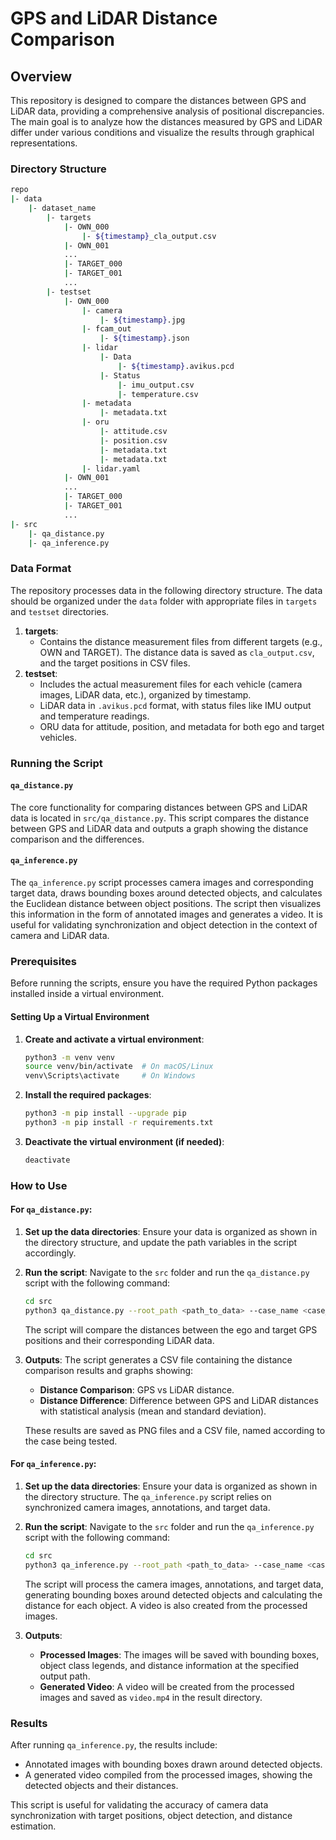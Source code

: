 # GPS and LiDAR Distance Comparison

## Overview

This repository is designed to compare the distances between GPS and LiDAR data, providing a comprehensive analysis of positional discrepancies. The main goal is to analyze how the distances measured by GPS and LiDAR differ under various conditions and visualize the results through graphical representations.

### Directory Structure

```bash
repo
|- data
    |- dataset_name
        |- targets
            |- OWN_000
                |- ${timestamp}_cla_output.csv
            |- OWN_001
            ...
            |- TARGET_000
            |- TARGET_001
            ...
        |- testset
            |- OWN_000
                |- camera
                    |- ${timestamp}.jpg
                |- fcam_out
                    |- ${timestamp}.json
                |- lidar
                    |- Data
                        |- ${timestamp}.avikus.pcd
                    |- Status
                        |- imu_output.csv
                        |- temperature.csv
                |- metadata
                    |- metadata.txt
                |- oru
                    |- attitude.csv
                    |- position.csv
                    |- metadata.txt
                    |- metadata.txt
                |- lidar.yaml
            |- OWN_001
            ...
            |- TARGET_000
            |- TARGET_001
            ...
|- src
    |- qa_distance.py
    |- qa_inference.py
```

### Data Format

The repository processes data in the following directory structure. The data should be organized under the `data` folder with appropriate files in `targets` and `testset` directories.

1. **targets**:
    - Contains the distance measurement files from different targets (e.g., OWN and TARGET). The distance data is saved as `cla_output.csv`, and the target positions in CSV files.
2. **testset**:
    - Includes the actual measurement files for each vehicle (camera images, LiDAR data, etc.), organized by timestamp.
    - LiDAR data in `.avikus.pcd` format, with status files like IMU output and temperature readings.
    - ORU data for attitude, position, and metadata for both ego and target vehicles.

### Running the Script

#### `qa_distance.py`

The core functionality for comparing distances between GPS and LiDAR data is located in `src/qa_distance.py`. This script compares the distance between GPS and LiDAR data and outputs a graph showing the distance comparison and the differences.

#### `qa_inference.py`

The `qa_inference.py` script processes camera images and corresponding target data, draws bounding boxes around detected objects, and calculates the Euclidean distance between object positions. The script then visualizes this information in the form of annotated images and generates a video. It is useful for validating synchronization and object detection in the context of camera and LiDAR data.

### Prerequisites

Before running the scripts, ensure you have the required Python packages installed inside a virtual environment.

#### Setting Up a Virtual Environment

1. **Create and activate a virtual environment**:
   ```bash
   python3 -m venv venv
   source venv/bin/activate  # On macOS/Linux
   venv\Scripts\activate     # On Windows
   ```

2. **Install the required packages**:
   ```bash
   python3 -m pip install --upgrade pip
   python3 -m pip install -r requirements.txt
   ```

3. **Deactivate the virtual environment (if needed)**:
   ```bash
   deactivate
   ```

### How to Use

#### For `qa_distance.py`:

1. **Set up the data directories**:
   Ensure your data is organized as shown in the directory structure, and update the path variables in the script accordingly.

2. **Run the script**:
   Navigate to the `src` folder and run the `qa_distance.py` script with the following command:

   ```bash
   cd src
   python3 qa_distance.py --root_path <path_to_data> --case_name <case_name>
   ```

   The script will compare the distances between the ego and target GPS positions and their corresponding LiDAR data.

3. **Outputs**:
   The script generates a CSV file containing the distance comparison results and graphs showing:

   - **Distance Comparison**: GPS vs LiDAR distance.
   - **Distance Difference**: Difference between GPS and LiDAR distances with statistical analysis (mean and standard deviation).
   
   These results are saved as PNG files and a CSV file, named according to the case being tested.

#### For `qa_inference.py`:

1. **Set up the data directories**:
   Ensure your data is organized as shown in the directory structure. The `qa_inference.py` script relies on synchronized camera images, annotations, and target data.

2. **Run the script**:
   Navigate to the `src` folder and run the `qa_inference.py` script with the following command:

   ```bash
   cd src
   python3 qa_inference.py --root_path <path_to_data> --case_name <case_name>
   ```

   The script will process the camera images, annotations, and target data, generating bounding boxes around detected objects and calculating the distance for each object. A video is also created from the processed images.

3. **Outputs**:
   - **Processed Images**: The images will be saved with bounding boxes, object class legends, and distance information at the specified output path.
   - **Generated Video**: A video will be created from the processed images and saved as `video.mp4` in the result directory.

### Results

After running `qa_inference.py`, the results include:

- Annotated images with bounding boxes drawn around detected objects.
- A generated video compiled from the processed images, showing the detected objects and their distances.

This script is useful for validating the accuracy of camera data synchronization with target positions, object detection, and distance estimation.